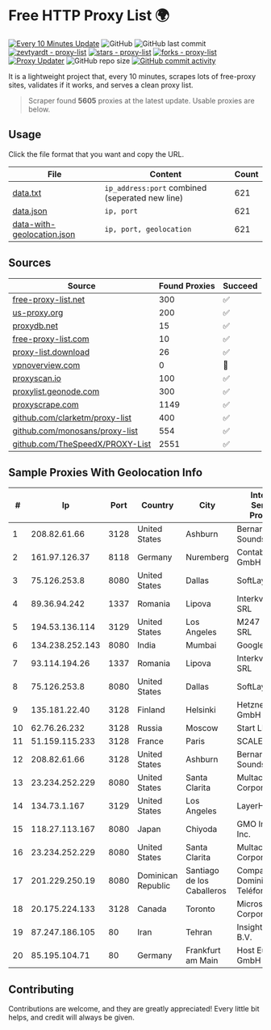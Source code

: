 
# Free HTTP Proxy List 🌍

[![Every 10 Minutes Update](https://github.com/mertguvencli/http-proxy-list/actions/workflows/main.yml/badge.svg?branch=main)](https://github.com/mertguvencli/http-proxy-list/actions/workflows/main.yml)
![GitHub](https://img.shields.io/github/license/mertguvencli/http-proxy-list)
![GitHub last commit](https://img.shields.io/github/last-commit/mertguvencli/http-proxy-list)
[![zevtyardt - proxy-list](https://img.shields.io/static/v1?label=zevtyardt&message=proxy-list&color=blue&logo=github)](https://github.com/zevtyardt/proxy-list "Go to GitHub repo")
[![stars - proxy-list](https://img.shields.io/github/stars/zevtyardt/proxy-list?style=social)](https://github.com/zevtyardt/proxy-list)
[![forks - proxy-list](https://img.shields.io/github/forks/zevtyardt/proxy-list?style=social)](https://github.com/zevtyardt/proxy-list)
[![Proxy Updater](https://github.com/zevtyardt/proxy-list/workflows/Proxy%20Updater/badge.svg)](https://github.com/zevtyardt/proxy-list/actions?query=workflow:"Proxy+Updater")
![GitHub repo size](https://img.shields.io/github/repo-size/zevtyardt/proxy-list)
[![GitHub commit activity](https://img.shields.io/github/commit-activity/m/zevtyardt/proxy-list?logo=commits)](https://github.com/zevtyardt/proxy-list/commits/main)

It is a lightweight project that, every 10 minutes, scrapes lots of free-proxy sites, validates if it works, and serves a clean proxy list.

> Scraper found **5605** proxies at the latest update. Usable proxies are below.

## Usage

Click the file format that you want and copy the URL.

|File|Content|Count|
|----|-------|-----|
|[data.txt](https://raw.githubusercontent.com/mertguvencli/http-proxy-list/main/proxy-list/data.txt)|`ip_address:port` combined (seperated new line)|621|
|[data.json](https://raw.githubusercontent.com/mertguvencli/http-proxy-list/main/proxy-list/data.json)|`ip, port`|621|
|[data-with-geolocation.json](https://raw.githubusercontent.com/mertguvencli/http-proxy-list/main/proxy-list/data-with-geolocation.json)|`ip, port, geolocation`|621|

## Sources

|Source|Found Proxies|Succeed|
|------|-------------|-------|
|[free-proxy-list.net](https://free-proxy-list.net)|300|✅|
|[us-proxy.org](https://www.us-proxy.org)|200|✅|
|[proxydb.net](http://proxydb.net)|15|✅|
|[free-proxy-list.com](https://free-proxy-list.com/?page=&port=&type%5B%5D=http&type%5B%5D=https&up_time=0&search=Search)|10|✅|
|[proxy-list.download](https://www.proxy-list.download/HTTP)|26|✅|
|[vpnoverview.com](https://vpnoverview.com/privacy/anonymous-browsing/free-proxy-servers)|0|🚫|
|[proxyscan.io](https://www.proxyscan.io)|100|✅|
|[proxylist.geonode.com](https://proxylist.geonode.com/api/proxy-list?limit=300&page=1&sort_by=lastChecked&sort_type=desc&protocols=http,https)|300|✅|
|[proxyscrape.com](https://api.proxyscrape.com/v2/?request=displayproxies&protocol=http&timeout=10000&country=all&ssl=all&anonymity=all)|1149|✅|
|[github.com/clarketm/proxy-list](https://raw.githubusercontent.com/clarketm/proxy-list/master/proxy-list-raw.txt)|400|✅|
|[github.com/monosans/proxy-list](https://raw.githubusercontent.com/monosans/proxy-list/main/proxies/http.txt)|554|✅|
|[github.com/TheSpeedX/PROXY-List](https://raw.githubusercontent.com/TheSpeedX/PROXY-List/master/http.txt)|2551|✅|


## Sample Proxies With Geolocation Info

|#|Ip|Port|Country|City|Internet Service Provider|
|-|--|----|-------|----|-------------------------|
|1|208.82.61.66|3128|United States|Ashburn|Bernardi Sounds|
|2|161.97.126.37|8118|Germany|Nuremberg|Contabo GmbH|
|3|75.126.253.8|8080|United States|Dallas|SoftLayer|
|4|89.36.94.242|1337|Romania|Lipova|Interkvm Host SRL|
|5|194.53.136.114|3129|United States|Los Angeles|M247 Europe SRL|
|6|134.238.252.143|8080|India|Mumbai|Google LLC|
|7|93.114.194.26|1337|Romania|Lipova|Interkvm Host SRL|
|8|75.126.253.8|8080|United States|Dallas|SoftLayer|
|9|135.181.22.40|3128|Finland|Helsinki|Hetzner Online GmbH|
|10|62.76.26.232|3128|Russia|Moscow|Start LLC|
|11|51.159.115.233|3128|France|Paris|SCALEWAY|
|12|208.82.61.66|3128|United States|Ashburn|Bernardi Sounds|
|13|23.234.252.229|8080|United States|Santa Clarita|Multacom Corporation|
|14|134.73.1.167|3129|United States|Los Angeles|LayerHost|
|15|118.27.113.167|8080|Japan|Chiyoda|GMO Internet, Inc.|
|16|23.234.252.229|8080|United States|Santa Clarita|Multacom Corporation|
|17|201.229.250.19|8080|Dominican Republic|Santiago de los Caballeros|Compañía Dominicana de Teléfonos S. A.|
|18|20.175.224.133|3128|Canada|Toronto|Microsoft Corporation|
|19|87.247.186.105|80|Iran|Tehran|Insightometrics B.V.|
|20|85.195.104.71|80|Germany|Frankfurt am Main|Host Europe GmbH|



## Contributing

Contributions are welcome, and they are greatly appreciated! Every
little bit helps, and credit will always be given.


